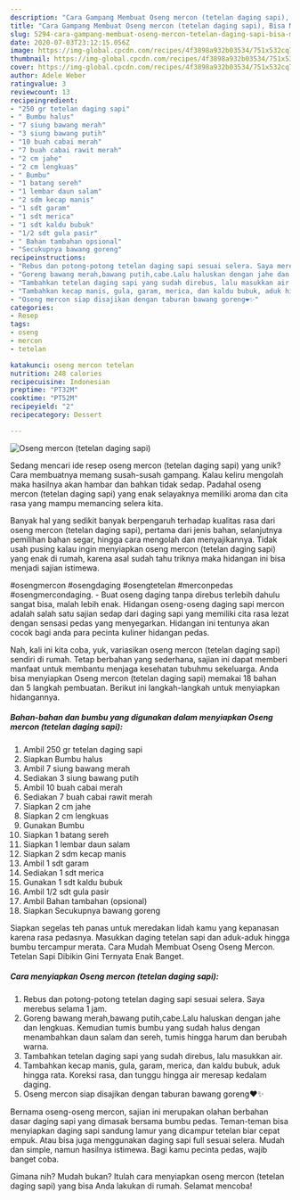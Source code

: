 ```yaml
---
description: "Cara Gampang Membuat Oseng mercon (tetelan daging sapi), Bisa Manjain Lidah"
title: "Cara Gampang Membuat Oseng mercon (tetelan daging sapi), Bisa Manjain Lidah"
slug: 5294-cara-gampang-membuat-oseng-mercon-tetelan-daging-sapi-bisa-manjain-lidah
date: 2020-07-03T23:12:15.056Z
image: https://img-global.cpcdn.com/recipes/4f3898a932b03534/751x532cq70/oseng-mercon-tetelan-daging-sapi-foto-resep-utama.jpg
thumbnail: https://img-global.cpcdn.com/recipes/4f3898a932b03534/751x532cq70/oseng-mercon-tetelan-daging-sapi-foto-resep-utama.jpg
cover: https://img-global.cpcdn.com/recipes/4f3898a932b03534/751x532cq70/oseng-mercon-tetelan-daging-sapi-foto-resep-utama.jpg
author: Adele Weber
ratingvalue: 3
reviewcount: 13
recipeingredient:
- "250 gr tetelan daging sapi"
- " Bumbu halus"
- "7 siung bawang merah"
- "3 siung bawang putih"
- "10 buah cabai merah"
- "7 buah cabai rawit merah"
- "2 cm jahe"
- "2 cm lengkuas"
- " Bumbu"
- "1 batang sereh"
- "1 lembar daun salam"
- "2 sdm kecap manis"
- "1 sdt garam"
- "1 sdt merica"
- "1 sdt kaldu bubuk"
- "1/2 sdt gula pasir"
- " Bahan tambahan opsional"
- "Secukupnya bawang goreng"
recipeinstructions:
- "Rebus dan potong-potong tetelan daging sapi sesuai selera. Saya merebus selama 1 jam."
- "Goreng bawang merah,bawang putih,cabe.Lalu haluskan dengan jahe dan lengkuas. Kemudian tumis bumbu yang sudah halus dengan menambahkan daun salam dan sereh, tumis hingga harum dan berubah warna."
- "Tambahkan tetelan daging sapi yang sudah direbus, lalu masukkan air."
- "Tambahkan kecap manis, gula, garam, merica, dan kaldu bubuk, aduk hingga rata. Koreksi rasa, dan tunggu hingga air meresap kedalam daging."
- "Oseng mercon siap disajikan dengan taburan bawang goreng❤️✨"
categories:
- Resep
tags:
- oseng
- mercon
- tetelan

katakunci: oseng mercon tetelan 
nutrition: 248 calories
recipecuisine: Indonesian
preptime: "PT32M"
cooktime: "PT52M"
recipeyield: "2"
recipecategory: Dessert

---
```



![Oseng mercon (tetelan daging sapi)](https://img-global.cpcdn.com/recipes/4f3898a932b03534/751x532cq70/oseng-mercon-tetelan-daging-sapi-foto-resep-utama.jpg)

Sedang mencari ide resep oseng mercon (tetelan daging sapi) yang unik? Cara membuatnya memang susah-susah gampang. Kalau keliru mengolah maka hasilnya akan hambar dan bahkan tidak sedap. Padahal oseng mercon (tetelan daging sapi) yang enak selayaknya memiliki aroma dan cita rasa yang mampu memancing selera kita.

Banyak hal yang sedikit banyak berpengaruh terhadap kualitas rasa dari oseng mercon (tetelan daging sapi), pertama dari jenis bahan, selanjutnya pemilihan bahan segar, hingga cara mengolah dan menyajikannya. Tidak usah pusing kalau ingin menyiapkan oseng mercon (tetelan daging sapi) yang enak di rumah, karena asal sudah tahu triknya maka hidangan ini bisa menjadi sajian istimewa.

#osengmercon #osengdaging #osengtetelan #merconpedas #osengmercondaging. - Buat oseng daging tanpa direbus terlebih dahulu sangat bisa, malah lebih enak. Hidangan oseng-oseng daging sapi mercon adalah salah satu sajian sedap dari daging sapi yang memiliki cita rasa lezat dengan sensasi pedas yang menyegarkan. Hidangan ini tentunya akan cocok bagi anda para pecinta kuliner hidangan pedas.


Nah, kali ini kita coba, yuk, variasikan oseng mercon (tetelan daging sapi) sendiri di rumah. Tetap berbahan yang sederhana, sajian ini dapat memberi manfaat untuk membantu menjaga kesehatan tubuhmu sekeluarga. Anda bisa menyiapkan Oseng mercon (tetelan daging sapi) memakai 18 bahan dan 5 langkah pembuatan. Berikut ini langkah-langkah untuk menyiapkan hidangannya.

<!--inarticleads1-->

##### Bahan-bahan dan bumbu yang digunakan dalam menyiapkan Oseng mercon (tetelan daging sapi):

1. Ambil 250 gr tetelan daging sapi
1. Siapkan  Bumbu halus
1. Ambil 7 siung bawang merah
1. Sediakan 3 siung bawang putih
1. Ambil 10 buah cabai merah
1. Sediakan 7 buah cabai rawit merah
1. Siapkan 2 cm jahe
1. Siapkan 2 cm lengkuas
1. Gunakan  Bumbu
1. Siapkan 1 batang sereh
1. Siapkan 1 lembar daun salam
1. Siapkan 2 sdm kecap manis
1. Ambil 1 sdt garam
1. Sediakan 1 sdt merica
1. Gunakan 1 sdt kaldu bubuk
1. Ambil 1/2 sdt gula pasir
1. Ambil  Bahan tambahan (opsional)
1. Siapkan Secukupnya bawang goreng


Siapkan segelas teh panas untuk meredakan lidah kamu yang kepanasan karena rasa pedasnya. Masukkan daging tetelan sapi dan aduk-aduk hingga bumbu tercampur merata. Cara Mudah Membuat Oseng Oseng Mercon. Tetelan Sapi Dibikin Gini Ternyata Enak Banget. 

<!--inarticleads2-->

##### Cara menyiapkan Oseng mercon (tetelan daging sapi):

1. Rebus dan potong-potong tetelan daging sapi sesuai selera. Saya merebus selama 1 jam.
1. Goreng bawang merah,bawang putih,cabe.Lalu haluskan dengan jahe dan lengkuas. Kemudian tumis bumbu yang sudah halus dengan menambahkan daun salam dan sereh, tumis hingga harum dan berubah warna.
1. Tambahkan tetelan daging sapi yang sudah direbus, lalu masukkan air.
1. Tambahkan kecap manis, gula, garam, merica, dan kaldu bubuk, aduk hingga rata. Koreksi rasa, dan tunggu hingga air meresap kedalam daging.
1. Oseng mercon siap disajikan dengan taburan bawang goreng❤️✨


Bernama oseng-oseng mercon, sajian ini merupakan olahan berbahan dasar daging sapi yang dimasak bersama bumbu pedas. Teman-teman bisa menyiapkan daging sapi sandung lamur yang dicampur tetelan biar cepat empuk. Atau bisa juga menggunakan daging sapi full sesuai selera. Mudah dan simple, namun hasilnya istimewa. Bagi kamu pecinta pedas, wajib banget coba. 

Gimana nih? Mudah bukan? Itulah cara menyiapkan oseng mercon (tetelan daging sapi) yang bisa Anda lakukan di rumah. Selamat mencoba!
